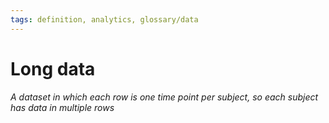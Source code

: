 ```yaml
---
tags: definition, analytics, glossary/data
---
```

#  Long data
*A dataset in which each row is one time point per subject, so each subject has data in multiple rows*